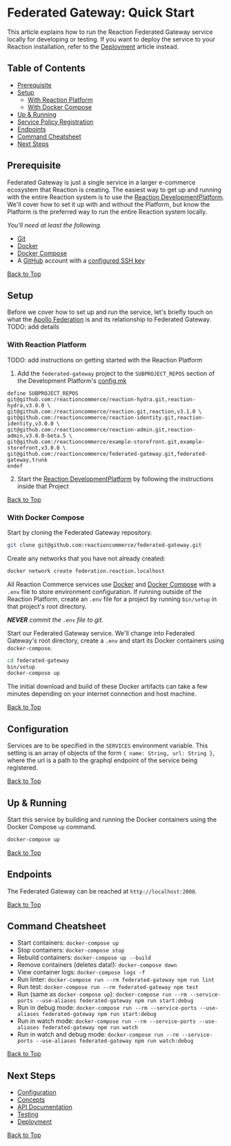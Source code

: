 # Federated Gateway: Quick Start

This article explains how to run the Reaction Federated Gateway service locally for developing or testing. If you want to deploy the service to your Reaction installation, refer to the [Deployment](deployment.md) article instead.

## Table of Contents
- [Prerequisite](#prerequisite)
- [Setup](#setup)
  - [With Reaction Platform](#with-reaction-platform)
  - [With Docker Compose](#with-docker-compose)
- [Up & Running](#up--running)
- [Service Policy Registration](#service-policy-registration)
- [Endpoints](#endpoints)
- [Command Cheatsheet](#command-cheatsheet)
- [Next Steps](#next-steps)

## Prerequisite
Federated Gateway is just a single service in a larger e-commerce ecosystem that Reaction is creating. The easiest way to get up and running with the entire Reaction system is to use the [Reaction DevelopmentPlatform][platform]. We'll cover how to set it up with and without the Platform, but know the Platform is the preferred way to run the entire Reaction system locally.

_You'll need at least the following._
* [Git][git]
* [Docker][docker]
* [Docker Compose][docker-compose]
* A [GitHub][github] account with a [configured SSH key][github-keys]

[Back to Top][top]

## Setup
Before we cover how to set up and run the service, let's briefly touch on what the [Apollo Federation][apollo-federation] is and its relationship to Federated Gateway. TODO: add details

### With Reaction Platform
TODO: add instructions on getting started with the Reaction Platform
1. Add the `federated-gateway` project to the `SUBPROJECT_REPOS` section of the Development Platform's [config.mk](https://github.com/reactioncommerce/reaction-development-platform/blob/trunk/config.mk)

```
define SUBPROJECT_REPOS
git@github.com:/reactioncommerce/reaction-hydra.git,reaction-hydra,v3.0.0 \
git@github.com:/reactioncommerce/reaction.git,reaction,v3.1.0 \
git@github.com:/reactioncommerce/reaction-identity.git,reaction-identity,v3.0.0 \
git@github.com:/reactioncommerce/reaction-admin.git,reaction-admin,v3.0.0-beta.5 \
git@github.com:/reactioncommerce/example-storefront.git,example-storefront,v3.0.0 \
git@github.com:/reactioncommerce/federated-gateway.git,federated-gateway,trunk
endef
```

2. Start the [Reaction DevelopmentPlatform][platform] by following the instructions inside that Project

[Back to Top][top]

### With Docker Compose
Start by cloning the Federated Gateway repository.

```sh
git clone git@github.com:reactioncommerce/federated-gateway.git
```

Create any networks that you have not already created:

```sh
docker network create federation.reaction.localhost
```

All Reaction Commerce services use [Docker][docker] and [Docker Compose][docker-compose] with a `.env` file to store environment configuration. If running outside of the Reaction Platform, create an `.env` file for a project by running `bin/setup` in that project's root directory.

_**NEVER** commit the `.env` file to git._

Start our Federated Gateway service. We'll change into Federated Gateway's root directory, create a `.env` and start its Docker containers using `docker-compose`.

```sh
cd federated-gateway
bin/setup
docker-compose up
```

The initial download and build of these Docker artifacts can take a few minutes depending on your internet connection and host machine.

[Back to Top][top]

## Configuration

Services are to be specified in the `SERVICES` environment variable.
This setting is an array of objects of the form `{ name: String, url: String }`, where the url is a path to the graphql endpoint of the service being registered.

[Back to Top][top]

## Up & Running

Start this service by building and running the Docker containers using the Docker Compose `up` command.

```sh
docker-compose up
```

[Back to Top][top]

## Endpoints

The Federated Gateway can be reached at `http://localhost:2000`.

[Back to Top][top]

## Command Cheatsheet

- Start containers: `docker-compose up`
- Stop containers: `docker-compose stop`
- Rebuild containers: `docker-compose up --build`
- Remove containers (deletes data!): `docker-compose down`
- View container logs: `docker-compose logs -f`
- Run linter: `docker-compose run --rm federated-gateway npm run lint`
- Run test: `docker-compose run --rm federated-gateway npm test`
- Run (same as `docker-compose up`): `docker-compose run --rm --service-ports --use-aliases federated-gateway npm run start:debug`
- Run in debug mode: `docker-compose run --rm --service-ports --use-aliases federated-gateway npm run start:debug`
- Run in watch mode: `docker-compose run --rm --service-ports --use-aliases federated-gateway npm run watch`
- Run in watch and debug mode: `docker-compose run --rm --service-ports --use-aliases federated-gateway npm run watch:debug`

[Back to Top][top]

## Next Steps

- [Configuration](configuration.md)
- [Concepts](concepts.md)
- [API Documentation](api.md)
- [Testing](testing.md)
- [Deployment](deployment.md)

[Back to Top][top]

[top]: #Federated-gateway-quick-start
[reaction]: https://github.com/reactioncommerce/reaction
[platform]: https://github.com/reactioncommerce/reaction-development-platform
[apollo-federation]: https://www.apollographql.com/docs/apollo-server/federation/introduction
[git]: https://git-scm.com/
[docker]: https://www.docker.com/get-started
[docker-compose]: https://docs.docker.com/compose/install/
[github]: https://github.com/
[github-keys]: https://github.com/settings/keys
